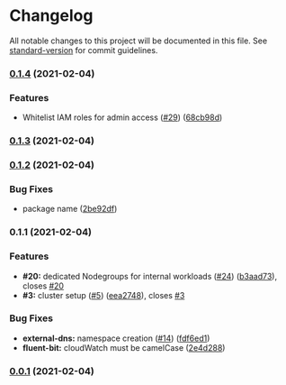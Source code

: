 # Changelog

All notable changes to this project will be documented in this file. See [standard-version](https://github.com/conventional-changelog/standard-version) for commit guidelines.

### [0.1.4](https://github.com/superluminar-io/super-eks/compare/v0.1.3...v0.1.4) (2021-02-04)


### Features

* Whitelist IAM roles for admin access ([#29](https://github.com/superluminar-io/super-eks/issues/29)) ([68cb98d](https://github.com/superluminar-io/super-eks/commit/68cb98d53343cbeb12476f555726883d344aef63))

### [0.1.3](https://github.com/superluminar-io/super-eks/compare/v0.1.2...v0.1.3) (2021-02-04)

### [0.1.2](https://github.com/superluminar-io/super-eks/compare/v0.1.1...v0.1.2) (2021-02-04)


### Bug Fixes

* package name ([2be92df](https://github.com/superluminar-io/super-eks/commit/2be92df2f5baa779174b211dd60dd369a4faaf77))

### 0.1.1 (2021-02-04)


### Features

* **#20:** dedicated Nodegroups for internal workloads ([#24](https://github.com/superluminar-io/super-eks/issues/24)) ([b3aad73](https://github.com/superluminar-io/super-eks/commit/b3aad7395525e2122012608d4842a89b6266b43f)), closes [#20](https://github.com/superluminar-io/super-eks/issues/20)
* **#3:** cluster setup ([#5](https://github.com/superluminar-io/super-eks/issues/5)) ([eea2748](https://github.com/superluminar-io/super-eks/commit/eea274872854b9e6f29b0e0aeb16f173bd5c9e63)), closes [#3](https://github.com/superluminar-io/super-eks/issues/3)


### Bug Fixes

* **external-dns:** namespace creation ([#14](https://github.com/superluminar-io/super-eks/issues/14)) ([fdf6ed1](https://github.com/superluminar-io/super-eks/commit/fdf6ed1c9910006a349eb8d1459edc5878b3b240))
* **fluent-bit:** cloudWatch must be camelCase ([2e4d288](https://github.com/superluminar-io/super-eks/commit/2e4d2884319d5acf4e995a9903c0778ce407f491))

### [0.0.1](https://github.com/superluminar-io/super-eks/compare/v0.2.0...v0.0.1) (2021-02-04)
